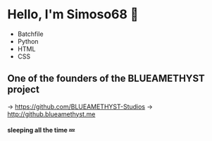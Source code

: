 # Hello, I'm Simoso68 👋

- Batchfile
- Python
- HTML
- CSS

## One of the founders of the BLUEAMETHYST project

→ https://github.com/BLUEAMETHYST-Studios
→ http://github.blueamethyst.me

#### sleeping all the time 💤
